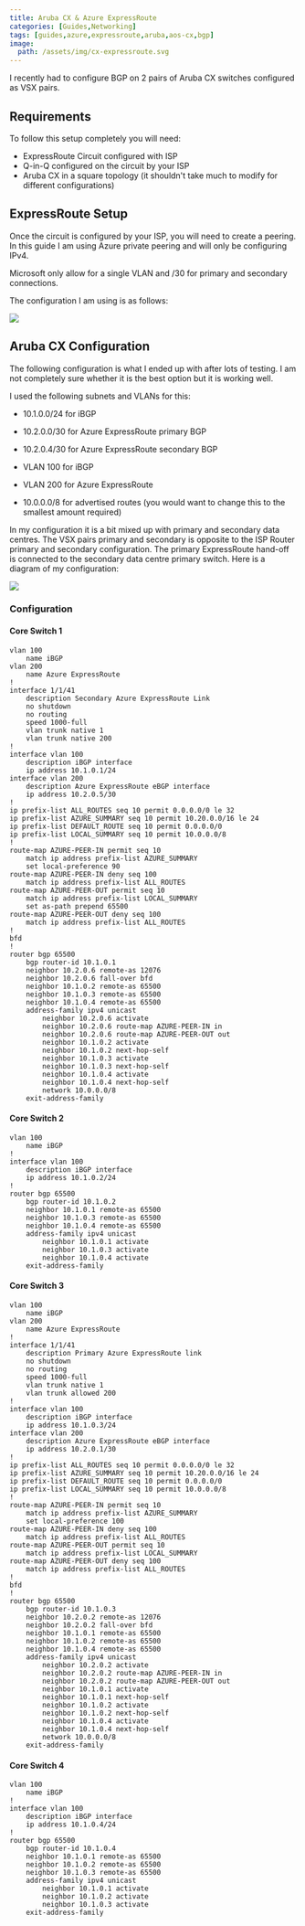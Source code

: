 ```yaml
---
title: Aruba CX & Azure ExpressRoute
categories: [Guides,Networking]
tags: [guides,azure,expressroute,aruba,aos-cx,bgp]
image:
  path: /assets/img/cx-expressroute.svg
---
```


I recently had to configure BGP on 2 pairs of Aruba CX switches configured as VSX pairs.

## Requirements

To follow this setup completely you will need:

- ExpressRoute Circuit configured with ISP
- Q-in-Q configured on the circuit by your ISP
- Aruba CX in a square topology (it shouldn't take much to modify for different configurations)

## ExpressRoute Setup

Once the circuit is configured by your ISP, you will need to create a peering. In this guide I am using Azure private peering and will only be configuring IPv4.

Microsoft only allow for a single VLAN and /30 for primary and secondary connections.

The configuration I am using is as follows:

![](/assets/img/2022-12-21-expressroute-peering.png)

## Aruba CX Configuration

The following configuration is what I ended up with after lots of testing. I am not completely sure whether it is the best option but it is working well.

I used the following subnets and VLANs for this:

- 10.1.0.0/24 for iBGP
  
- 10.2.0.0/30 for Azure ExpressRoute primary BGP
  
- 10.2.0.4/30 for Azure ExpressRoute secondary BGP
  
- VLAN 100 for iBGP
  
- VLAN 200 for Azure ExpressRoute
  
- 10.0.0.0/8 for advertised routes (you would want to change this to the smallest amount required)

In my configuration it is a bit mixed up with primary and secondary data centres. The VSX pairs primary and secondary is opposite to the ISP Router primary and secondary configuration. The primary ExpressRoute hand-off is connected to the secondary data centre primary switch. Here is a diagram of my configuration:

![](/assets/img/2022-12-21-aruba-cx-layout.png)

### Configuration

#### Core Switch 1

```
vlan 100
    name iBGP
vlan 200
    name Azure ExpressRoute
!
interface 1/1/41
    description Secondary Azure ExpressRoute Link
    no shutdown
    no routing
    speed 1000-full
    vlan trunk native 1
    vlan trunk native 200
!
interface vlan 100
    description iBGP interface
    ip address 10.1.0.1/24
interface vlan 200
    description Azure ExpressRoute eBGP interface
    ip address 10.2.0.5/30
!
ip prefix-list ALL_ROUTES seq 10 permit 0.0.0.0/0 le 32
ip prefix-list AZURE_SUMMARY seq 10 permit 10.20.0.0/16 le 24
ip prefix-list DEFAULT_ROUTE seq 10 permit 0.0.0.0/0
ip prefix-list LOCAL_SUMMARY seq 10 permit 10.0.0.0/8
!
route-map AZURE-PEER-IN permit seq 10
    match ip address prefix-list AZURE_SUMMARY
    set local-preference 90
route-map AZURE-PEER-IN deny seq 100
    match ip address prefix-list ALL_ROUTES
route-map AZURE-PEER-OUT permit seq 10
    match ip address prefix-list LOCAL_SUMMARY
    set as-path prepend 65500
route-map AZURE-PEER-OUT deny seq 100
    match ip address prefix-list ALL_ROUTES
!
bfd
!
router bgp 65500
    bgp router-id 10.1.0.1
    neighbor 10.2.0.6 remote-as 12076
    neighbor 10.2.0.6 fall-over bfd
    neighbor 10.1.0.2 remote-as 65500
    neighbor 10.1.0.3 remote-as 65500
    neighbor 10.1.0.4 remote-as 65500
    address-family ipv4 unicast
        neighbor 10.2.0.6 activate
        neighbor 10.2.0.6 route-map AZURE-PEER-IN in
        neighbor 10.2.0.6 route-map AZURE-PEER-OUT out
        neighbor 10.1.0.2 activate
        neighbor 10.1.0.2 next-hop-self
        neighbor 10.1.0.3 activate
        neighbor 10.1.0.3 next-hop-self
        neighbor 10.1.0.4 activate
        neighbor 10.1.0.4 next-hop-self		
        network 10.0.0.0/8
    exit-address-family
```

#### Core Switch 2

```
vlan 100
    name iBGP
!
interface vlan 100
    description iBGP interface
    ip address 10.1.0.2/24
!
router bgp 65500
    bgp router-id 10.1.0.2
    neighbor 10.1.0.1 remote-as 65500
    neighbor 10.1.0.3 remote-as 65500
    neighbor 10.1.0.4 remote-as 65500
    address-family ipv4 unicast
        neighbor 10.1.0.1 activate
        neighbor 10.1.0.3 activate
        neighbor 10.1.0.4 activate
    exit-address-family
```

#### Core Switch 3

```
vlan 100
    name iBGP
vlan 200
    name Azure ExpressRoute
!
interface 1/1/41
    description Primary Azure ExpressRoute link
    no shutdown
    no routing
    speed 1000-full
    vlan trunk native 1
    vlan trunk allowed 200
!
interface vlan 100
    description iBGP interface
    ip address 10.1.0.3/24
interface vlan 200
    description Azure ExpressRoute eBGP interface
    ip address 10.2.0.1/30
!
ip prefix-list ALL_ROUTES seq 10 permit 0.0.0.0/0 le 32
ip prefix-list AZURE_SUMMARY seq 10 permit 10.20.0.0/16 le 24
ip prefix-list DEFAULT_ROUTE seq 10 permit 0.0.0.0/0
ip prefix-list LOCAL_SUMMARY seq 10 permit 10.0.0.0/8
!
route-map AZURE-PEER-IN permit seq 10
    match ip address prefix-list AZURE_SUMMARY
    set local-preference 100
route-map AZURE-PEER-IN deny seq 100
    match ip address prefix-list ALL_ROUTES
route-map AZURE-PEER-OUT permit seq 10
    match ip address prefix-list LOCAL_SUMMARY
route-map AZURE-PEER-OUT deny seq 100
    match ip address prefix-list ALL_ROUTES
!
bfd
!
router bgp 65500
    bgp router-id 10.1.0.3
    neighbor 10.2.0.2 remote-as 12076
    neighbor 10.2.0.2 fall-over bfd
    neighbor 10.1.0.1 remote-as 65500
    neighbor 10.1.0.2 remote-as 65500
    neighbor 10.1.0.4 remote-as 65500
    address-family ipv4 unicast
        neighbor 10.2.0.2 activate
        neighbor 10.2.0.2 route-map AZURE-PEER-IN in
        neighbor 10.2.0.2 route-map AZURE-PEER-OUT out
        neighbor 10.1.0.1 activate
        neighbor 10.1.0.1 next-hop-self
        neighbor 10.1.0.2 activate
        neighbor 10.1.0.2 next-hop-self
        neighbor 10.1.0.4 activate
        neighbor 10.1.0.4 next-hop-self		
        network 10.0.0.0/8
    exit-address-family
```

#### Core Switch 4

```
vlan 100
    name iBGP
!
interface vlan 100
    description iBGP interface
    ip address 10.1.0.4/24
!
router bgp 65500
    bgp router-id 10.1.0.4
    neighbor 10.1.0.1 remote-as 65500
    neighbor 10.1.0.2 remote-as 65500
    neighbor 10.1.0.3 remote-as 65500
    address-family ipv4 unicast
        neighbor 10.1.0.1 activate
        neighbor 10.1.0.2 activate
        neighbor 10.1.0.3 activate
    exit-address-family
```
